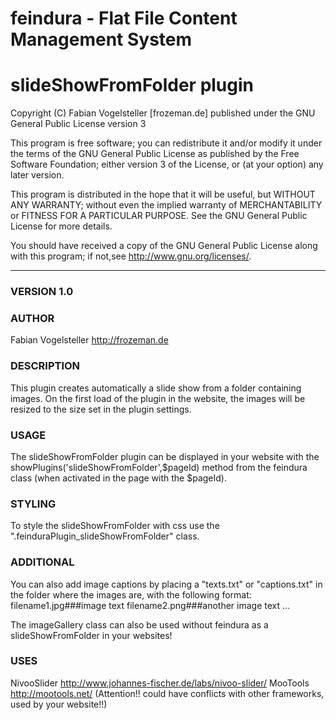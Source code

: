 feindura - Flat File Content Management System
==============================================
slideShowFromFolder plugin
==============================================
Copyright (C) Fabian Vogelsteller [frozeman.de]
published under the GNU General Public License version 3

This program is free software;
you can redistribute it and/or modify it under the terms of the GNU General Public License as published by
the Free Software Foundation; either version 3 of the License, or (at your option) any later version.

This program is distributed in the hope that it will be useful, but WITHOUT ANY WARRANTY;
without even the implied warranty of MERCHANTABILITY or FITNESS FOR A PARTICULAR PURPOSE.
See the GNU General Public License for more details.

You should have received a copy of the GNU General Public License along with this program;
if not,see <http://www.gnu.org/licenses/>.
_____________________________________________

### VERSION 1.0

### AUTHOR
Fabian Vogelsteller <http://frozeman.de>


### DESCRIPTION
This plugin creates automatically a slide show from a folder containing images. On the first load of the plugin in the website,
the images will be resized to the size set in the plugin settings.

### USAGE
The slideShowFromFolder plugin can be displayed in your website with the showPlugins('slideShowFromFolder',$pageId) method from the feindura class (when activated in the page with the $pageId).

### STYLING
To style the slideShowFromFolder with css use the ".feinduraPlugin_slideShowFromFolder" class.

### ADDITIONAL
You can also add image captions by placing a "texts.txt" or "captions.txt" in the folder where the images are, with the following format:
filename1.jpg###image text
filename2.png###another image text
...

The imageGallery class can also be used without feindura as a slideShowFromFolder in your websites!


### USES
NivooSlider http://www.johannes-fischer.de/labs/nivoo-slider/
MooTools http://mootools.net/ (Attention!! could have conflicts with other frameworks, used by your website!!)